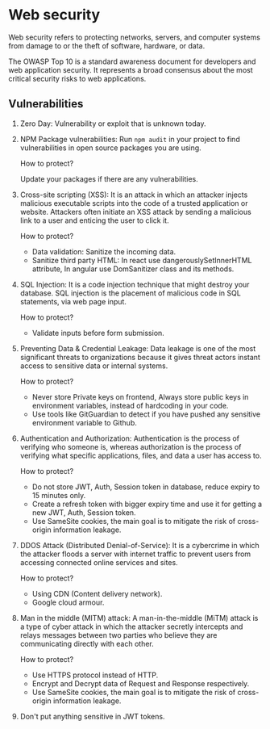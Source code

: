 # Web security

Web security refers to protecting networks, servers, and computer systems from damage to or the theft of software, hardware, or data.

The OWASP Top 10 is a standard awareness document for developers and web application security. It represents a broad consensus about the most critical security risks to web applications.

## Vulnerabilities

1. Zero Day:
   Vulnerability or exploit that is unknown today.

2. NPM Package vulnerabilities:
   Run `npm audit` in your project to find vulnerabilities in open source packages you are using.

   How to protect?

   Update your packages if there are any vulnerabilities.

3. Cross-site scripting (XSS):
   It is an attack in which an attacker injects malicious executable scripts into the code of a trusted application or website. Attackers often initiate an XSS attack by sending a malicious link to a user and enticing the user to click it.

   How to protect?

   - Data validation: Sanitize the incoming data.
   - Sanitize third party HTML:
     In react use dangerouslySetInnerHTML attribute,
     In angular use DomSanitizer class and its methods.

4. SQL Injection:
   It is a code injection technique that might destroy your database. SQL injection is the placement of malicious code in SQL statements, via web page input.

   How to protect?

   - Validate inputs before form submission.

5. Preventing Data & Credential Leakage:
   Data leakage is one of the most significant threats to organizations because it gives threat actors instant access to sensitive data or internal systems.

   How to protect?

   - Never store Private keys on frontend, Always store public keys in environment variables, instead of hardcoding in your code.
   - Use tools like GitGuardian to detect if you have pushed any sensitive environment variable to Github.

6. Authentication and Authorization:
   Authentication is the process of verifying who someone is, whereas authorization is the process of verifying what specific applications, files, and data a user has access to.

   How to protect?

   - Do not store JWT, Auth, Session token in database, reduce expiry to 15 minutes only.
   - Create a refresh token with bigger expiry time and use it for getting a new JWT, Auth, Session token.
   - Use SameSite cookies, the main goal is to mitigate the risk of cross-origin information leakage.

7. DDOS Attack (Distributed Denial-of-Service):
   It is a cybercrime in which the attacker floods a server with internet traffic to prevent users from accessing connected online services and sites.

   How to protect?

   - Using CDN (Content delivery network).
   - Google cloud armour.

8. Man in the middle (MITM) attack:
   A man-in-the-middle (MiTM) attack is a type of cyber attack in which the attacker secretly intercepts and relays messages between two parties who believe they are communicating directly with each other.

   How to protect?

   - Use HTTPS protocol instead of HTTP.
   - Encrypt and Decrypt data of Request and Response respectively.
   - Use SameSite cookies, the main goal is to mitigate the risk of cross-origin information leakage.

9. Don't put anything sensitive in JWT tokens.
